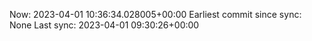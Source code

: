 Now: 2023-04-01 10:36:34.028005+00:00 Earliest commit since sync: None Last sync: 2023-04-01 09:30:26+00:00
